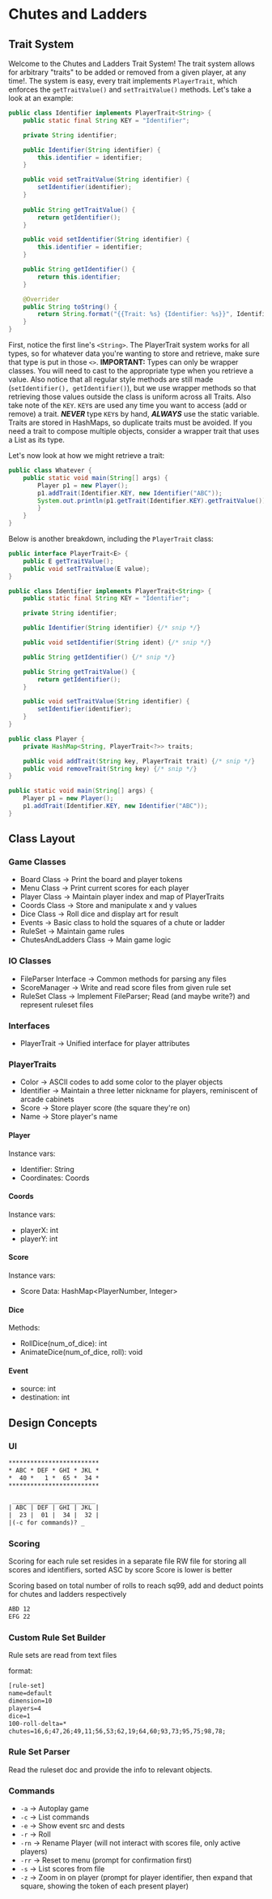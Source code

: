 # Chutes and Ladders


## Trait System
Welcome to the Chutes and Ladders Trait System! The trait system allows for arbitrary "traits" to be added or removed from a given player, at any time!. The system is easy, every trait implements `PlayerTrait`, which enforces the `getTraitValue()` and `setTraitValue()` methods. Let's take a look at an example:

```java
public class Identifier implements PlayerTrait<String> {
    public static final String KEY = "Identifier";

    private String identifier;

    public Identifier(String identifier) {
        this.identifier = identifier;    
    }

    public void setTraitValue(String identifier) {
        setIdentifier(identifier);
    }
    
    public String getTraitValue() {
        return getIdentifier();
    }

    public void setIdentifier(String identifier) {
        this.identifier = identifier;
    }

    public String getIdentifier() {
        return this.identifier;
    }

    @Overrider 
    public String toString() {
        return String.format("{{Trait: %s} {Identifier: %s}}", Identifier.KEY, this.identifier");
    }
}
```

First, notice the first line's `<String>`. The PlayerTrait system works for all types, so for whatever data you're wanting to store and retrieve, make sure that type is put in those `<>`. **IMPORTANT:** Types can only be wrapper classes. You will need to cast to the appropriate type when you retrieve a value. Also notice that all regular style methods are still made (`setIdentifier(), getIdentifier()`), but we use wrapper methods so that retrieving those values outside the class is uniform across all Traits. Also take note of the `KEY`. `KEY`s are used any time you want to access (add or remove) a trait. ***NEVER*** type `KEY`s by hand, ***ALWAYS*** use the static variable. Traits are stored in HashMaps, so duplicate traits must be avoided. If you need a trait to compose multiple objects, consider a wrapper trait that uses a List as its type.

Let's now look at how we might retrieve a trait:
```java
public class Whatever {
    public static void main(String[] args) {
        Player p1 = new Player();
        p1.addTrait(Identifier.KEY, new Identifier("ABC"));            
        System.out.println(p1.getTrait(Identifier.KEY).getTraitValue()); // prints "ABC"
        }
    }
}
```

Below is another breakdown, including the `PlayerTrait` class:

```java
public interface PlayerTrait<E> {
    public E getTraitValue();
    public void setTraitValue(E value);
}

public class Identifier implements PlayerTrait<String> {
    public static final String KEY = "Identifier";

    private String identifier;

    public Identifier(String identifier) {/* snip */}

    public void setIdentifier(String ident) {/* snip */}

    public String getIdentifier() {/* snip */}

    public String getTraitValue() {
        return getIdentifier();
    }

    public void setTraitValue(String identifier) {
        setIdentifier(identifier);
    }
}

public class Player {
    private HashMap<String, PlayerTrait<?>> traits;

    public void addTrait(String key, PlayerTrait trait) {/* snip */}
    public void removeTrait(String key) {/* snip */}
}

public static void main(String[] args) {
    Player p1 = new Player();
    p1.addTrait(Identifier.KEY, new Identifier("ABC"));
}
```


## Class Layout
### Game Classes
- Board Class -> Print the board and player tokens
- Menu Class -> Print current scores for each player
- Player Class -> Maintain player index and map of PlayerTraits
- Coords Class -> Store and manipulate x and y values
- Dice Class -> Roll dice and display art for result
- Events -> Basic class to hold the squares of a chute or ladder
- RuleSet -> Maintain game rules
- ChutesAndLadders Class -> Main game logic

### IO Classes
- FileParser Interface -> Common methods for parsing any files
- ScoreManager -> Write and read score files from given rule set
- RuleSet Class -> Implement FileParser; Read (and maybe write?) and represent ruleset files

### Interfaces
- PlayerTrait -> Unified interface for player attributes

### PlayerTraits
- Color -> ASCII codes to add some color to the player objects
- Identifier -> Maintain a three letter nickname for players, reminiscent of arcade cabinets
- Score -> Store player score (the square they're on)
- Name -> Store player's name

#### Player
Instance vars:
- Identifier: String 
- Coordinates: Coords

#### Coords
Instance vars:
- playerX: int
- playerY: int

#### Score
Instance vars:
- Score Data: HashMap<PlayerNumber, Integer>

#### Dice
Methods:
- RollDice(num_of_dice): int 
- AnimateDice(num_of_dice, roll): void 

#### Event
- source: int
- destination: int

## Design Concepts

### UI
```txt
*************************
* ABC * DEF * GHI * JKL *
*  40 *   1 *  65 *  34 *
*************************

 _______________________
| ABC | DEF | GHI | JKL |
|  23 |  01 |  34 |  32 |
|(-c for commands)? _               
```

### Scoring
Scoring for each rule set resides in a separate file
RW file for storing all scores and identifiers, sorted ASC by score
Score is lower is better

Scoring based on total number of rolls to reach sq99, add and deduct points for chutes and ladders respectively

```txt
ABD 12
EFG 22
```

### Custom Rule Set Builder
Rule sets are read from text files

format:
```txt
[rule-set]
name=default
dimension=10
players=4
dice=1
100-roll-delta=*
chutes=16,6;47,26;49,11;56,53;62,19;64,60;93,73;95,75;98,78;
```

### Rule Set Parser
Read the ruleset doc and provide the info to relevant objects.

### Commands
- `-a` -> Autoplay game
- `-c` -> List commands
- `-e` -> Show event src and dests
- `-r` -> Roll 
- `-rn` -> Rename Player (will not interact with scores file, only active players)
- `-rr` -> Reset to menu (prompt for confirmation first)
- `-s` -> List scores from file
- `-z` -> Zoom in on player (prompt for player identifier, then expand that square, showing the token of each present player)
